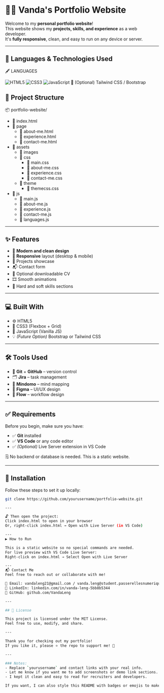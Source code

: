 # 👨‍💼 Vanda's Portfolio Website

Welcome to my **personal portfolio website**!  
This website shows my **projects, skills, and experience** as a web developer.  
It's **fully responsive**, clean, and easy to run on any device or server.

---
## 🧰 Languages & Technologies Used

🖋️ LANGUAGES

![HTML5](https://img.shields.io/badge/HTML5-E34F26?style=for-the-badge&logo=html5&logoColor=white)
![CSS3](https://img.shields.io/badge/CSS3-1572B6?style=for-the-badge&logo=css3&logoColor=white)
![JavaScript](https://img.shields.io/badge/JavaScript-F7DF1E?style=for-the-badge&logo=javascript&logoColor=black)
🔸 (Optional) Tailwind CSS / Bootstrap

## 📁 Project Structure

📦 portfolio-website/
- 📄 index.html  
- 📂 page  
  - 📄 about-me.html  
  - 📄 experience.html  
  - 📄 contact-me.html  
- 📂 assets  
  - 📂 images  
  - 📂 css  
    - 📄 main.css  
    - 📄 about-me.css  
    - 📄 experience.css  
    - 📄 contact-me.css  
  - 📂 theme  
    - 📄 themecss.css  
- 📂 js  
  - 📄 main.js  
  - 📄 about-me.js  
  - 📄 experience.js  
  - 📄 contact-me.js  
  - 📄 languages.js  

---

## ✨ Features

- 🎨 **Modern and clean design**
- 📱 **Responsive** layout (desktop & mobile)
- 💼 Projects showcase
- 📬 Contact form
- 📄 Optional downloadable CV
- 🎞️ Smooth animations
- 🧠 Hard and soft skills sections

---

## 💻 Built With

- ⚙️ HTML5  
- 🎨 CSS3 (Flexbox + Grid)  
- 🧠 JavaScript (Vanilla JS)  
- 💡 *(Future Option)* Bootstrap or Tailwind CSS  

---

## 🛠️ Tools Used

- 🧰 **Git** + **GitHub** – version control  
- 🗂️ **Jira** – task management  
- 🧠 **Mindomo** – mind mapping  
- 🎨 **Figma** – UI/UX design  
- 🔁 **Flow** – workflow design  

---

## ✅ Requirements

Before you begin, make sure you have:

- ✅ **Git** installed  
- ✅ **VS Code** or any code editor  
- ✅ *(Optional)* Live Server extension in VS Code  

🗒️ No backend or database is needed. This is a static website.

---

## 🚀 Installation

Follow these steps to set it up locally:

```bash
git clone https://github.com/yourusername/portfolio-website.git

---

🔓 Then open the project:
Click index.html to open in your browser
Or, right-click index.html → Open with Live Server (in VS Code)

---
▶️ How to Run

This is a static website so no special commands are needed.
For live preview with VS Code Live Server:
Right-click on index.html → Select Open with Live Server

---
📬 Contact Me
Feel free to reach out or collaborate with me!

📧 Email: vandaleng21@gmail.com / vanda.leng@student.passerellesnumeriques.org
💼 LinkedIn: linkedin.com/in/vanda-leng-5bb8b5344
🐙 GitHub: github.com/VandaLeng

---

## 📄 License

This project is licensed under the MIT License.  
Feel free to use, modify, and share.

---

Thank you for checking out my portfolio!  
If you like it, please ⭐ the repo to support me! 🙏

---

### Notes:
- Replace `yourusername` and contact links with your real info.
- Let me know if you want me to add screenshots or demo link sections.
- I kept it clean and easy to read for recruiters and developers.

If you want, I can also style this README with badges or emojis to make it look cooler. Just say the word!
